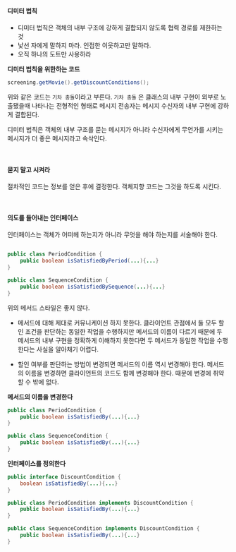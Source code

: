 
#### 디미터 법칙
- 디미터 법칙은 객체의 내부 구조에 강하게 결합되지 않도록 협력 경로를 제한하는 것
- 낯선 자에게 말하지 마라. 인접한 이웃하고만 말하라.
- 오직 하나의 도트만 사용하라


**디미터 법칙을 위한하는 코드**
``` java
screening.getMovie().getDiscountConditions();
```
위와 같은 코드는 `기차 충돌`이라고 부른다.
`기차 충돌` 은 클래스의 내부 구현이 외부로 노출됐을때 나타나는 전형적인 형태로 메시지 전송자는 메시지 수신자의 내부 구현에 강하게 결합된다.

디미터 법칙은 객체의 내부 구조를 묻는 메시지가 아니라 수신자에게 무언가를 시키는 메시지가 더 좋은 메시지라고 속삭인다.

<br>

#### 묻지 말고 시켜라
절차적인 코드는 정보를 얻은 후에 결정한다. 객체지향 코드는 그것을 하도록 시킨다.

<br>

#### 의도를 들어내는 인터페이스
인터페이스는 객체가 어떠헤 하는지가 아니라 무엇을 해야 하는지를 서술해야 한다.
``` java

public class PeriodCondition {
	public boolean isSatisfiedByPeriod(...){...}
}

public class SequenceCondition {
	public boolean isSatisfiedBySequence(...){...}
}
```

위의 메서드 스타일은 좋지 않다.
- 메서드에 대해 제대로 커뮤니케이션 하지 못한다. 클라이언트 관점에서 둘 모두 할인 조건을 판단하는 동일한 작업을 수행하지만 메서드의 이름이 다르기 때문에 두 메서드의 내부 구현을 정확하게 이해하지 못한다면 두 메서드가 동일한 작업을 수행한다는 사실을 알아채기 어렵다.

- 할인 여부를 판단하는 방법이 변경되면 메서드의 이름 역시 변경해야 한다. 메서드의 이름을 변경하면 클라이언트의 코드도 함께 변경해야 한다. 때문에 변경에 취약할 수 밖에 없다.


**메서드의 이름을 변경한다**
``` java
public class PeriodCondition {
	public boolean isSatisfiedBy(...){...}
}

public class SequenceCondition {
	public boolean isSatisfiedBy(...){...}
}
```

**인터페이스를 정의한다**
``` java
public interface DiscountCondition {
	boolean isSatisfiedBy(...){...}
}

public class PeriodCondition implements DiscountCondition {
	public boolean isSatisfiedBy(...){...}
}

public class SequenceCondition implements DiscountCondition {
	public boolean isSatisfiedBy(...){...}
}
```












